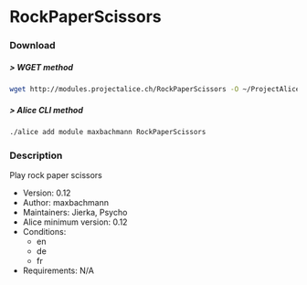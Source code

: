 # RockPaperScissors

### Download

##### > WGET method
```bash
wget http://modules.projectalice.ch/RockPaperScissors -O ~/ProjectAlice/system/moduleInstallTickets/RockPaperScissors.install
```

##### > Alice CLI method
```bash
./alice add module maxbachmann RockPaperScissors
```

### Description
Play rock paper scissors

- Version: 0.12
- Author: maxbachmann
- Maintainers: Jierka, Psycho
- Alice minimum version: 0.12
- Conditions:
  - en
  - de
  - fr
- Requirements: N/A

